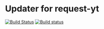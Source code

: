 # Updater for request-yt
[![Build Status](https://travis-ci.org/Creeperman007/request-yt-updater.svg?branch=master)](https://travis-ci.org/Creeperman007/request-yt-updater) [![Build status](https://ci.appveyor.com/api/projects/status/y17420yr917uoqbw?svg=true)](https://ci.appveyor.com/project/Creeperman007/request-yt-updater)
